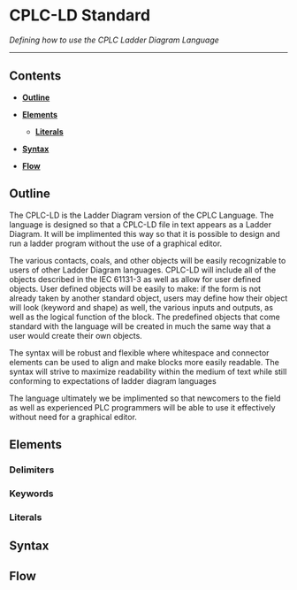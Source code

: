 # CPLC-LD Standard 

*Defining how to use the CPLC Ladder Diagram Language*

---

## Contents

+ [**Outline**](#Outline)

+ [**Elements**](#Elements)

  + [**Literals**](#Literals)

+ [**Syntax**](#Syntax)

+ [**Flow**](#Flow)

## Outline

The CPLC-LD is the Ladder Diagram version of the CPLC Language. The language is designed so that a CPLC-LD file in text appears as a Ladder Diagram. It will be implimented this way so that it is possible to design and run a ladder program without the use of a graphical editor.

The various contacts, coals, and other objects will be easily recognizable to users of other Ladder Diagram languages. CPLC-LD will include all of the objects described in the IEC 61131-3 as well as allow for user defined objects. User defined objects will be easily to make: if the form is not already taken by another standard object, users may define how their object will look (keyword and shape) as well, the various inputs and outputs, as well as the logical function of the block. The predefined objects that come standard with the language will be created in much the same way that a user would create their own objects.

The syntax will be robust and flexible where whitespace and connector elements can be used to align and make blocks more easily readable. The syntax will strive to maximize readability within the medium of text while still conforming to expectations of ladder diagram languages 

The language ultimately we be implimented so that newcomers to the field as well as experienced PLC programmers will be able to use it effectively without need for a graphical editor.

## Elements



### Delimiters

### Keywords

### Literals

## Syntax

## Flow
